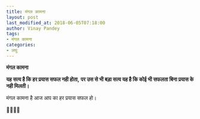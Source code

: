 ```yaml
---
title: मंगल कामना
layout: post
last_modified_at: 2018-06-05T07:18:00
author: Vinay Pandey
tags:
- मंगल कामना
categories:
- लघु
---
```

**मंगल कामना**

**यह सत्य है कि हर प्रयास सफल नही होता,**
**पर उस से भी बड़ा सत्य यह है कि कोई भी सफलता बिना प्रयास के नही मिलती।**

मंगल कामना है आज आप का हर प्रयास सफल हो। 

🙏🌷🌷🙏


